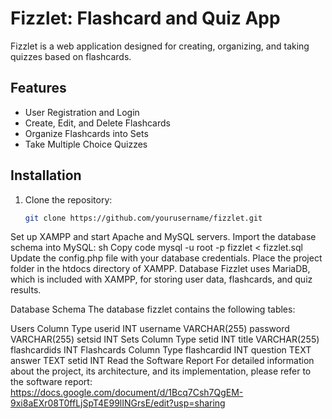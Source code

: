 # Fizzlet: Flashcard and Quiz App

Fizzlet is a web application designed for creating, organizing, and taking quizzes based on flashcards.

## Features
- User Registration and Login
- Create, Edit, and Delete Flashcards
- Organize Flashcards into Sets
- Take Multiple Choice Quizzes

## Installation
1. Clone the repository:
   ```sh
   git clone https://github.com/yourusername/fizzlet.git
Set up XAMPP and start Apache and MySQL servers.
Import the database schema into MySQL:
sh
Copy code
mysql -u root -p fizzlet < fizzlet.sql
Update the config.php file with your database credentials.
Place the project folder in the htdocs directory of XAMPP.
Database
Fizzlet uses MariaDB, which is included with XAMPP, for storing user data, flashcards, and quiz results.

Database Schema
The database fizzlet contains the following tables:

Users
Column	Type
userid	INT
username	VARCHAR(255)
password	VARCHAR(255)
setsid	INT
Sets
Column	Type
setid	INT
title	VARCHAR(255)
flashcardids	INT
Flashcards
Column	Type
flashcardid	INT
question	TEXT
answer	TEXT
setid	INT
Read the Software Report
For detailed information about the project, its architecture, and its implementation, please refer to the software report: https://docs.google.com/document/d/1Bcq7Csh7QgEM-9xi8aEXr08T0ffLjSpT4E99lINGrsE/edit?usp=sharing
